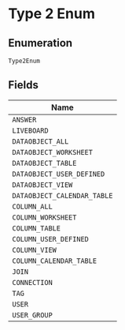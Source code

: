 
# Type 2 Enum

## Enumeration

`Type2Enum`

## Fields

| Name |
|  --- |
| `ANSWER` |
| `LIVEBOARD` |
| `DATAOBJECT_ALL` |
| `DATAOBJECT_WORKSHEET` |
| `DATAOBJECT_TABLE` |
| `DATAOBJECT_USER_DEFINED` |
| `DATAOBJECT_VIEW` |
| `DATAOBJECT_CALENDAR_TABLE` |
| `COLUMN_ALL` |
| `COLUMN_WORKSHEET` |
| `COLUMN_TABLE` |
| `COLUMN_USER_DEFINED` |
| `COLUMN_VIEW` |
| `COLUMN_CALENDAR_TABLE` |
| `JOIN` |
| `CONNECTION` |
| `TAG` |
| `USER` |
| `USER_GROUP` |

